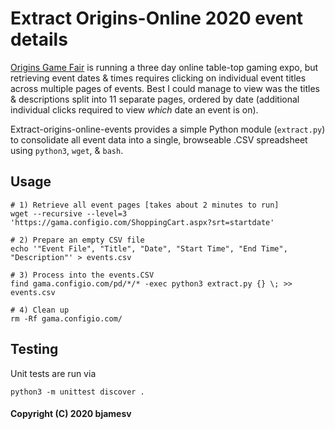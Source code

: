 # Extract Origins-Online 2020 event details

[Origins Game Fair](http://originsgamefair.com) is running a three day online table-top gaming expo, but retrieving event dates & times requires clicking on individual event titles across multiple pages of events. Best I could manage to view was the titles & descriptions split into 11 separate pages, ordered by date (additional individual clicks required to view *which* date an event is on).

Extract-origins-online-events provides a simple Python module (`extract.py`) to consolidate all event data into a single, browseable .CSV spreadsheet using `python3`, `wget`, & `bash`.

## Usage
```
# 1) Retrieve all event pages [takes about 2 minutes to run]
wget --recursive --level=3 'https://gama.configio.com/ShoppingCart.aspx?srt=startdate'

# 2) Prepare an empty CSV file
echo '"Event File", "Title", "Date", "Start Time", "End Time", "Description"' > events.csv

# 3) Process into the events.CSV
find gama.configio.com/pd/*/* -exec python3 extract.py {} \; >> events.csv

# 4) Clean up
rm -Rf gama.configio.com/
```

## Testing
Unit tests are run via
```
python3 -m unittest discover .
```

#### Copyright (C) 2020 bjamesv

